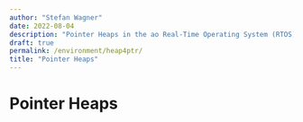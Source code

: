 ```yaml
---
author: "Stefan Wagner"
date: 2022-08-04
description: "Pointer Heaps in the ao Real-Time Operating System (RTOS)."
draft: true
permalink: /environment/heap4ptr/
title: "Pointer Heaps"
---
```


# Pointer Heaps

